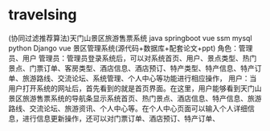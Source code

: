 # travelsing
 (协同过滤推荐算法)天门山景区旅游售票系统  java springboot vue ssm mysql python Django vue 景区管理系统(源代码+数据库+配套论文+ppt) 角色：管理员、用户  管理员：管理员登录系统后，可以对系统首页、用户、景点类型、热门景点、门票订单、客房类型、酒店信息、酒店预订、特产类型、特产信息、特产订单、旅游路线、交流论坛、系统管理、个人中心等功能进行相应操作，  用户：当用户打开系统的网址后，首先看到的就是首页界面。在这里，用户能够看到天门山景区旅游售票系统的导航条显示系统首页、热门景点、酒店信息、特产信息、旅游路线、交流论坛、旅游资讯、个人中心等。在个人中心页面可以输入个人详细信息，进行信息更新操作，还可以对门票订单、酒店预订、特产订单、
